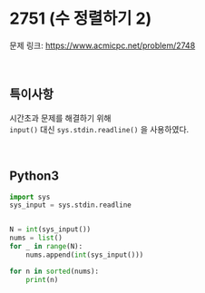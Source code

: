 # 2751 (수 정렬하기 2)

문제 링크: <https://www.acmicpc.net/problem/2748>

<br>

## 특이사항

시간초과 문제를 해결하기 위해  
`input()` 대신 `sys.stdin.readline()` 을 사용하였다.

<br>

## Python3

```python
import sys
sys_input = sys.stdin.readline


N = int(sys_input())
nums = list()
for _ in range(N):
    nums.append(int(sys_input()))

for n in sorted(nums):
    print(n)
```
